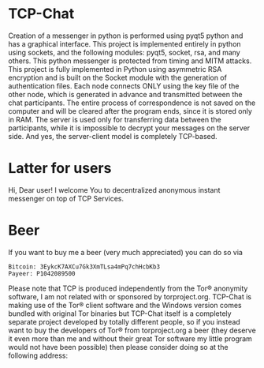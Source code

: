 # TCP-Chat
Creation of a messenger in python is performed using pyqt5 python and has a graphical interface. This project is implemented entirely in python using sockets, and the following modules: pyqt5, socket, rsa, and many others.  This python messenger is protected from timing and MITM attacks.  This project is fully implemented in Python using asymmetric RSA encryption and is built on the Socket module with the generation of authentication files. Each node connects ONLY using the key file of the other node, which is generated in advance and transmitted between the chat participants. The entire process of correspondence is not saved on the computer and will be cleared after the program ends, since it is stored only in RAM.  The server is used only for transferring data between the participants, while it is impossible to decrypt your messages on the server side. And yes, the server-client model is completely TCP-based.

# Latter for users 
Hi, Dear user! I welcome You to decentralized anonymous instant messenger on top of TCP Services.

# Beer 
If you want to buy me a beer (very much appreciated) you can do so via

    Bitcoin: 3EykcK7AXCu7Gk3XmTLsa4mPq7chHcbKb3
    Payeer: P1042089500

Please note that TCP is produced independently from the Tor® anonymity software, I am not related with or sponsored by torproject.org. TCP-Chat is making use of the Tor® client software and the Windows version comes bundled with original Tor binaries but TCP-Chat itself is a completely separate project developed by totally different people, so if you instead want to buy the developers of Tor® from torproject.org a beer (they deserve it even more than me and without their great Tor software my little program would not have been possible) then please consider doing so at the following address:
